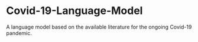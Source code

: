 # Covid-19-Language-Model
A language model based on the available literature for the ongoing Covid-19 pandemic.
